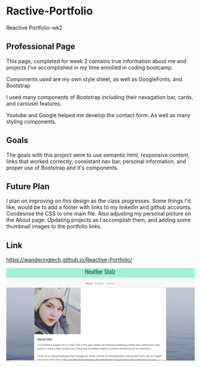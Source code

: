 # Ractive-Portfolio
Reactive Portfolio-wk2

## Professional Page
This page, completed for week 2 contains true information about me and projects I've accomplished in my time enrolled in coding bootcamp.

Components used are my own style sheet, as well as GoogleFonts, and Bootstrap

I used many components of Bootstrap including their navagation bar, cards, and carousel features. 

Youtube and Google helped me develop the contact form. As well as many styling components.

## Goals
The goals with this project were to use semantic html, responsive content, links that worked correctly, consistant nav bar, personal information, and proper use of Bootstrap and it's components.

## Future Plan
I plan on improving on this design as the class progresses. Some things I'd like, would be to add a footer with links to my linkedin and github accounts. Condesnse the CSS to one main file. Also adjusting my personal picture on the About page. Updating projects as I accomplish them, and adding some thumbnail images to the portfolio links.

## Link
https://wanderingtech.github.io/Reactive-Portfolio/

![image](./assets/portfolio.png)
